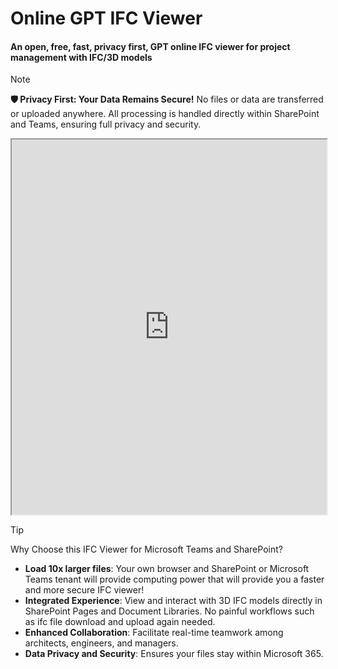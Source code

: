 # Online GPT IFC Viewer 
#### An open, free, fast, privacy first, GPT online IFC viewer for project management with IFC/3D models

> [!NOTE]
> **🛡️ Privacy First: Your Data Remains Secure!**
> No files or data are transferred or uploaded anywhere. All processing is handled directly within SharePoint and Teams, ensuring full privacy and security.

<iframe src="https://viewer.flinker.app/" width="100%" height="600px"></iframe>

> [!TIP]  
> Why Choose this IFC Viewer for Microsoft Teams and SharePoint?
> - **Load 10x larger files**: Your own browser and SharePoint or Microsoft Teams tenant will provide computing power that will provide you a faster and more secure IFC viewer!
> - **Integrated Experience**: View and interact with 3D IFC models directly in SharePoint Pages and Document Libraries. No painful workflows such as ifc file download and upload again needed.
> - **Enhanced Collaboration**: Facilitate real-time teamwork among architects, engineers, and managers.  
> - **Data Privacy and Security**: Ensures your files stay within Microsoft 365. 

<br><br><br><br><br><br><br><br><br><br><br><br><br><br><br><br><br><br><br><br><br><br><br><br>